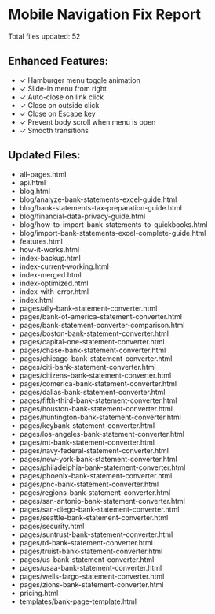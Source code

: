# Mobile Navigation Fix Report

Total files updated: 52

## Enhanced Features:

- ✓ Hamburger menu toggle animation
- ✓ Slide-in menu from right
- ✓ Auto-close on link click
- ✓ Close on outside click
- ✓ Close on Escape key
- ✓ Prevent body scroll when menu is open
- ✓ Smooth transitions

## Updated Files:

- all-pages.html
- api.html
- blog.html
- blog/analyze-bank-statements-excel-guide.html
- blog/bank-statements-tax-preparation-guide.html
- blog/financial-data-privacy-guide.html
- blog/how-to-import-bank-statements-to-quickbooks.html
- blog/import-bank-statements-excel-complete-guide.html
- features.html
- how-it-works.html
- index-backup.html
- index-current-working.html
- index-merged.html
- index-optimized.html
- index-with-error.html
- index.html
- pages/ally-bank-statement-converter.html
- pages/bank-of-america-statement-converter.html
- pages/bank-statement-converter-comparison.html
- pages/boston-bank-statement-converter.html
- pages/capital-one-statement-converter.html
- pages/chase-bank-statement-converter.html
- pages/chicago-bank-statement-converter.html
- pages/citi-bank-statement-converter.html
- pages/citizens-bank-statement-converter.html
- pages/comerica-bank-statement-converter.html
- pages/dallas-bank-statement-converter.html
- pages/fifth-third-bank-statement-converter.html
- pages/houston-bank-statement-converter.html
- pages/huntington-bank-statement-converter.html
- pages/keybank-statement-converter.html
- pages/los-angeles-bank-statement-converter.html
- pages/mt-bank-statement-converter.html
- pages/navy-federal-statement-converter.html
- pages/new-york-bank-statement-converter.html
- pages/philadelphia-bank-statement-converter.html
- pages/phoenix-bank-statement-converter.html
- pages/pnc-bank-statement-converter.html
- pages/regions-bank-statement-converter.html
- pages/san-antonio-bank-statement-converter.html
- pages/san-diego-bank-statement-converter.html
- pages/seattle-bank-statement-converter.html
- pages/security.html
- pages/suntrust-bank-statement-converter.html
- pages/td-bank-statement-converter.html
- pages/truist-bank-statement-converter.html
- pages/us-bank-statement-converter.html
- pages/usaa-bank-statement-converter.html
- pages/wells-fargo-statement-converter.html
- pages/zions-bank-statement-converter.html
- pricing.html
- templates/bank-page-template.html
